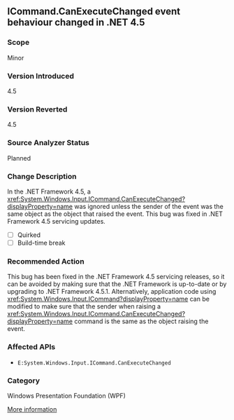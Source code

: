 ## ICommand.CanExecuteChanged event behaviour changed in .NET 4.5

### Scope
Minor

### Version Introduced
4.5

### Version Reverted
4.5

### Source Analyzer Status
Planned

### Change Description

In the .NET Framework 4.5, a
<xref:System.Windows.Input.ICommand.CanExecuteChanged?displayProperty=name> was
ignored unless the sender of the event was the same object as the object that
raised the event. This bug was fixed in .NET Framework 4.5 servicing updates.

- [ ] Quirked
- [ ] Build-time break

### Recommended Action

This bug has been fixed in the .NET Framework 4.5 servicing releases, so it can
be avoided by making sure that the .NET Framework is up-to-date or by upgrading
to .NET Framework 4.5.1. Alternatively, application code using
<xref:System.Windows.Input.ICommand?displayProperty=name> can be modified to
make sure that the sender when raising a
<xref:System.Windows.Input.ICommand.CanExecuteChanged?displayProperty=name>
command is the same as the object raising the event.

### Affected APIs
* `E:System.Windows.Input.ICommand.CanExecuteChanged`

### Category
Windows Presentation Foundation (WPF)

[More information](http://connect.microsoft.com/VisualStudio/feedback/details/751429/wpf-icommand-canexecutechanged-behaviour-change-in-net-4-5)

<!-- breaking change id: 84 -->
